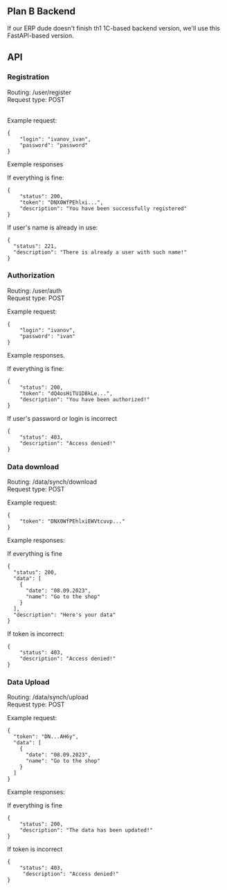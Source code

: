 ## Plan B Backend

If our ERP dude doesn't finish th1 1C-based backend version, we'll use this FastAPI-based version.

## API 

### Registration 

Routing: /user/register <br>
Request type: POST <br><br>

Example request: 

```
{
	"login": "ivanov_ivan",
	"password": "password"
}
```

Exemple responses <br>

If everything is fine: 

```
{
	"status": 200,
	"token": "DNX0WfPEhlxi...",
	"description": "You have been successfully registered"
}
```


If user's name is already in use: 

```
{
  "status": 221,
  "description": "There is already a user with such name!"
}
```

### Authorization 


Routing: /user/auth <br>
Request type: POST <br>

Example request: 

```
{
	"login": "ivanov",
	"password": "ivan"
}
```


Example responses. 

If everything is fine:

```
{
	"status": 200,
	"token": "dQ4osHiTU1D8kLe...",
	"description": "You have been authorized!"
}
```


If user's password or login is incorrect 

```
{
    "status": 403,
    "description": "Access denied!"
}
```

### Data download 

Routing: /data/synch/download <br> 
Request type: POST

Example request: 

```
{
    "token": "DNX0WfPEhlxiEWVtcuvp..."
}
```


Example responses: 

If everything is fine

```
{
  "status": 200,
  "data": [
    {
      "date": "08.09.2023",
      "name": "Go to the shop"
    }
  ],
  "description": "Here's your data"
}
```

If token is incorrect: 

```
{
    "status": 403,
    "description": "Access denied!"
}
```

### Data Upload

Routing: /data/synch/upload <br>
Request type: POST <br>

Example request: 

```
{
  "token": "DN...AH6y",
  "data": [
    {
      "date": "08.09.2023",
      "name": "Go to the shop"
    }
  ]
}
```

Example responses: 

If everything is fine

```
{
	"status": 200,
	"description": "The data has been updated!"
}
```


If token is incorrect 

```
{
    "status": 403,
     "description": "Access denied!"
}
```
